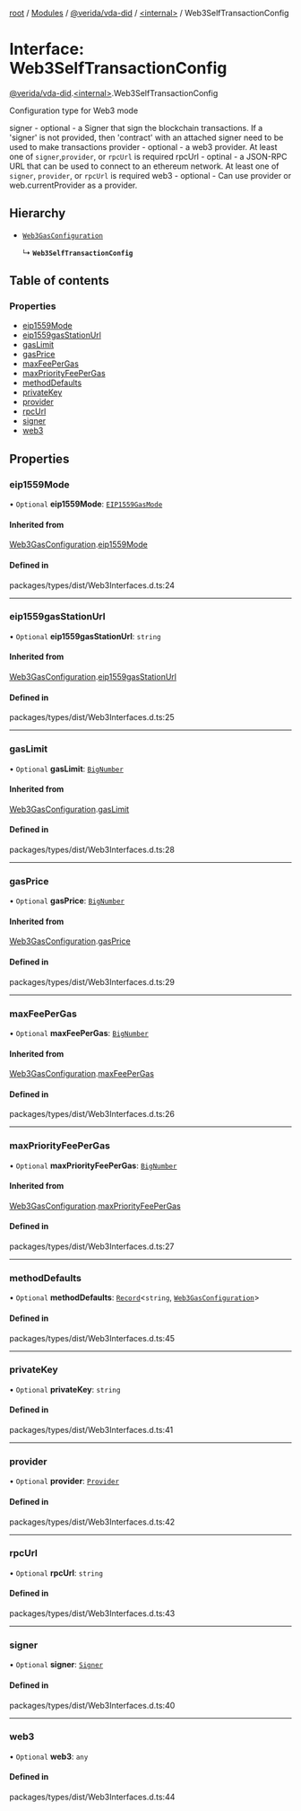 [root](../README.md) / [Modules](../modules.md) / [@verida/vda-did](../modules/verida_vda_did.md) / [<internal\>](../modules/verida_vda_did._internal_.md) / Web3SelfTransactionConfig

# Interface: Web3SelfTransactionConfig

[@verida/vda-did](../modules/verida_vda_did.md).[<internal\>](../modules/verida_vda_did._internal_.md).Web3SelfTransactionConfig

Configuration type for Web3 mode

signer - optional - a Signer that sign the blockchain transactions. If a 'signer' is not provided, then 'contract' with an attached signer need to be used to make transactions
provider - optional - a web3 provider. At least one of `signer`,`provider`, or `rpcUrl` is required
rpcUrl - optinal - a JSON-RPC URL that can be used to connect to an ethereum network. At least one of `signer`, `provider`, or `rpcUrl` is required
web3 - optional - Can use provider or web.currentProvider as a provider.

## Hierarchy

- [`Web3GasConfiguration`](verida_vda_did._internal_.Web3GasConfiguration.md)

  ↳ **`Web3SelfTransactionConfig`**

## Table of contents

### Properties

- [eip1559Mode](verida_vda_did._internal_.Web3SelfTransactionConfig.md#eip1559mode)
- [eip1559gasStationUrl](verida_vda_did._internal_.Web3SelfTransactionConfig.md#eip1559gasstationurl)
- [gasLimit](verida_vda_did._internal_.Web3SelfTransactionConfig.md#gaslimit)
- [gasPrice](verida_vda_did._internal_.Web3SelfTransactionConfig.md#gasprice)
- [maxFeePerGas](verida_vda_did._internal_.Web3SelfTransactionConfig.md#maxfeepergas)
- [maxPriorityFeePerGas](verida_vda_did._internal_.Web3SelfTransactionConfig.md#maxpriorityfeepergas)
- [methodDefaults](verida_vda_did._internal_.Web3SelfTransactionConfig.md#methoddefaults)
- [privateKey](verida_vda_did._internal_.Web3SelfTransactionConfig.md#privatekey)
- [provider](verida_vda_did._internal_.Web3SelfTransactionConfig.md#provider)
- [rpcUrl](verida_vda_did._internal_.Web3SelfTransactionConfig.md#rpcurl)
- [signer](verida_vda_did._internal_.Web3SelfTransactionConfig.md#signer)
- [web3](verida_vda_did._internal_.Web3SelfTransactionConfig.md#web3)

## Properties

### eip1559Mode

• `Optional` **eip1559Mode**: [`EIP1559GasMode`](../modules/verida_vda_did._internal_.md#eip1559gasmode)

#### Inherited from

[Web3GasConfiguration](verida_vda_did._internal_.Web3GasConfiguration.md).[eip1559Mode](verida_vda_did._internal_.Web3GasConfiguration.md#eip1559mode)

#### Defined in

packages/types/dist/Web3Interfaces.d.ts:24

___

### eip1559gasStationUrl

• `Optional` **eip1559gasStationUrl**: `string`

#### Inherited from

[Web3GasConfiguration](verida_vda_did._internal_.Web3GasConfiguration.md).[eip1559gasStationUrl](verida_vda_did._internal_.Web3GasConfiguration.md#eip1559gasstationurl)

#### Defined in

packages/types/dist/Web3Interfaces.d.ts:25

___

### gasLimit

• `Optional` **gasLimit**: [`BigNumber`](../classes/verida_vda_did._internal_.BigNumber.md)

#### Inherited from

[Web3GasConfiguration](verida_vda_did._internal_.Web3GasConfiguration.md).[gasLimit](verida_vda_did._internal_.Web3GasConfiguration.md#gaslimit)

#### Defined in

packages/types/dist/Web3Interfaces.d.ts:28

___

### gasPrice

• `Optional` **gasPrice**: [`BigNumber`](../classes/verida_vda_did._internal_.BigNumber.md)

#### Inherited from

[Web3GasConfiguration](verida_vda_did._internal_.Web3GasConfiguration.md).[gasPrice](verida_vda_did._internal_.Web3GasConfiguration.md#gasprice)

#### Defined in

packages/types/dist/Web3Interfaces.d.ts:29

___

### maxFeePerGas

• `Optional` **maxFeePerGas**: [`BigNumber`](../classes/verida_vda_did._internal_.BigNumber.md)

#### Inherited from

[Web3GasConfiguration](verida_vda_did._internal_.Web3GasConfiguration.md).[maxFeePerGas](verida_vda_did._internal_.Web3GasConfiguration.md#maxfeepergas)

#### Defined in

packages/types/dist/Web3Interfaces.d.ts:26

___

### maxPriorityFeePerGas

• `Optional` **maxPriorityFeePerGas**: [`BigNumber`](../classes/verida_vda_did._internal_.BigNumber.md)

#### Inherited from

[Web3GasConfiguration](verida_vda_did._internal_.Web3GasConfiguration.md).[maxPriorityFeePerGas](verida_vda_did._internal_.Web3GasConfiguration.md#maxpriorityfeepergas)

#### Defined in

packages/types/dist/Web3Interfaces.d.ts:27

___

### methodDefaults

• `Optional` **methodDefaults**: [`Record`](../modules/verida_vda_did._internal_.md#record)<`string`, [`Web3GasConfiguration`](verida_vda_did._internal_.Web3GasConfiguration.md)\>

#### Defined in

packages/types/dist/Web3Interfaces.d.ts:45

___

### privateKey

• `Optional` **privateKey**: `string`

#### Defined in

packages/types/dist/Web3Interfaces.d.ts:41

___

### provider

• `Optional` **provider**: [`Provider`](../classes/verida_vda_did._internal_.Provider.md)

#### Defined in

packages/types/dist/Web3Interfaces.d.ts:42

___

### rpcUrl

• `Optional` **rpcUrl**: `string`

#### Defined in

packages/types/dist/Web3Interfaces.d.ts:43

___

### signer

• `Optional` **signer**: [`Signer`](../classes/verida_vda_did._internal_.Signer.md)

#### Defined in

packages/types/dist/Web3Interfaces.d.ts:40

___

### web3

• `Optional` **web3**: `any`

#### Defined in

packages/types/dist/Web3Interfaces.d.ts:44
